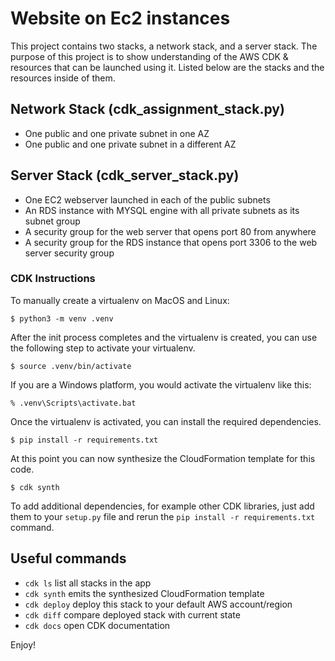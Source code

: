 
# Website on Ec2 instances

This project contains two stacks, a network stack, and a server stack. The purpose of this project is to show understanding of the AWS CDK & resources that can be launched using it. Listed below are the stacks and the resources inside of them.

## Network Stack (cdk_assignment_stack.py)
- One public and one private subnet in one AZ
- One public and one private subnet in a different AZ

## Server Stack (cdk_server_stack.py)
- One EC2 webserver launched in each of the public subnets 
- An RDS instance with MYSQL engine with all private subnets as its subnet group
- A security group for the web server that opens port 80 from anywhere 
- A security group for the RDS instance that opens port 3306 to the web server security group



### CDK Instructions
To manually create a virtualenv on MacOS and Linux:

```
$ python3 -m venv .venv
```

After the init process completes and the virtualenv is created, you can use the following
step to activate your virtualenv.

```
$ source .venv/bin/activate
```

If you are a Windows platform, you would activate the virtualenv like this:

```
% .venv\Scripts\activate.bat
```

Once the virtualenv is activated, you can install the required dependencies.

```
$ pip install -r requirements.txt
```

At this point you can now synthesize the CloudFormation template for this code.

```
$ cdk synth
```

To add additional dependencies, for example other CDK libraries, just add
them to your `setup.py` file and rerun the `pip install -r requirements.txt`
command.

## Useful commands

 * `cdk ls`          list all stacks in the app
 * `cdk synth`       emits the synthesized CloudFormation template
 * `cdk deploy`      deploy this stack to your default AWS account/region
 * `cdk diff`        compare deployed stack with current state
 * `cdk docs`        open CDK documentation

Enjoy!
